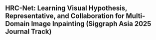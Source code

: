 ## HRC-Net: Learning Visual Hypothesis, Representative, and Collaboration for Multi-Domain Image Inpainting (Siggraph Asia 2025 Journal Track)
